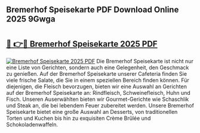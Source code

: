 ## Bremerhof Speisekarte PDF Download Online 2025 9Gwga

# <h2><a href="http://gcaugqy.nevu.top/?p=Bremerhof+Speisekarte">🔗 👉🔴 Bremerhof Speisekarte 2025 PDF</a></h2>

[![Bremerhof Speisekarte 2025 PDF](https://i.imgur.com/dBaPXMq.png)](http://gcaugqy.nevu.top/?p=Bremerhof+Speisekarte)
Die Bremerhof Speisekarte ist nicht nur eine Liste von Gerichten, sondern auch eine Gelegenheit, den Geschmack zu genießen. Auf der Bremerhof Speisekarte unserer Cafeteria finden Sie viele frische Salate, die Sie in einem speziellen Bereich finden können. Für diejenigen, die Fleisch bevorzugen, bieten wir eine Auswahl an Gerichten auf der Bremerhof Speisekarte an: Rindfleisch, Schweinefleisch, Huhn und Fisch. Unseren Auserwählten bieten wir Gourmet-Gerichte wie Schaschlik und Steak an, die bei lebendem Feuer zubereitet werden. Unsere Bremerhof Speisekarte bietet eine große Auswahl an Desserts, von traditionellen Torten und Kuchen bis hin zu exquisiten Crème Brûlée und Schokoladenwaffeln.
